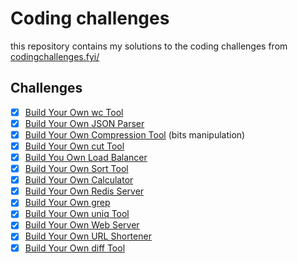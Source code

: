 # Coding challenges

this repository contains my solutions to the coding challenges from [codingchallenges.fyi/](https://codingchallenges.fyi/)

## Challenges

- [x] [Build Your Own wc Tool](https://codingchallenges.fyi/challenges/challenge-wc)
- [x] [Build Your Own JSON Parser](https://codingchallenges.fyi/challenges/challenge-json-parser)
- [x] [Build Your Own Compression Tool](https://codingchallenges.fyi/challenges/challenge-huffman) (bits manipulation)
- [x] [Build Your Own cut Tool](https://codingchallenges.fyi/challenges/challenge-cut)
- [x] [Build You Own Load Balancer](https://codingchallenges.fyi/challenges/challenge-load-balancer)
- [x] [Build Your Own Sort Tool](https://codingchallenges.fyi/challenges/challenge-sort)
- [x] [Build Your Own Calculator](https://codingchallenges.fyi/challenges/challenge-calculator)
- [x] [Build Your Own Redis Server](https://codingchallenges.fyi/challenges/challenge-redis)
- [x] [Build Your Own grep](https://codingchallenges.fyi/challenges/challenge-grep)
- [x] [Build Your Own uniq Tool](https://codingchallenges.fyi/challenges/challenge-uniq)
- [x] [Build Your Own Web Server](https://codingchallenges.fyi/challenges/challenge-webserver)
- [x] [Build Your Own URL Shortener](https://codingchallenges.fyi/challenges/challenge-url-shortener)
- [x] [Build Your Own diff Tool](https://codingchallenges.fyi/challenges/challenge-diff)
